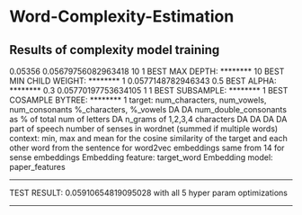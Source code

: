 # Word-Complexity-Estimation

## Results of complexity model training
0.05356
0.05679756082963418 10 1
BEST MAX DEPTH: ******** 10
BEST MIN CHILD WEIGHT: ******** 1
0.0577148782946343 0.5
BEST ALPHA: ******** 0.3
0.05770197753634105 1 1
BEST SUBSAMPLE: ******** 1
BEST COSAMPLE BYTREE: ******** 1
target:
num_characters, num_vowels, num_consonants
%_characters, %_vowels DA DA
num_double_consonants as % of total num of letters DA
n_grams of 1,2,3,4 characters DA DA DA DA
part of speech
number of senses in wordnet (summed if multiple words)
context:
min, max and mean for the cosine similarity of the target and each other word from the sentence for word2vec embeddings
same from 14 for sense embeddings
Embedding feature: target_word
Embedding model: paper_features
********************
TEST RESULT:  0.05910654819095028 with all 5 hyper param optimizations
********************